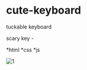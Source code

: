 # cute-keyboard
tuckable keyboard

scary key - 

*html 
*css
*js


![1](https://user-images.githubusercontent.com/101455370/159176836-f4d591f7-67b5-47c2-bd35-25c01556f4ed.PNG)
